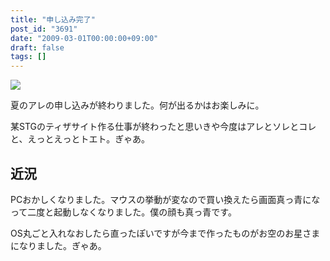 ```yaml
---
title: "申し込み完了"
post_id: "3691"
date: "2009-03-01T00:00:00+09:00"
draft: false
tags: []
---
```



![](https://danmaq.com/image/illustrations/mono/2008/C76_s.png)

夏のアレの申し込みが終わりました。何が出るかはお楽しみに。

某STGのティザサイト作る仕事が終わったと思いきや今度はアレとソレとコレと、えっとえっとトエト。ぎゃあ。

## 近況

PCおかしくなりました。マウスの挙動が変なので買い換えたら画面真っ青になって二度と起動しなくなりました。僕の顔も真っ青です。

OS丸ごと入れなおしたら直ったぽいですが今まで作ったものがお空のお星さまになりました。ぎゃあ。

